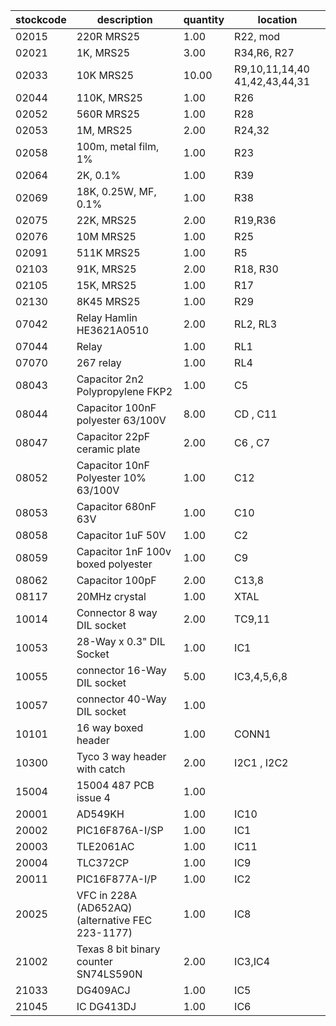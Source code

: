 |stockcode|description|quantity|location|
|---------|-----------|--------|--------|
|02015|220R MRS25|1.00|R22, mod|
|02021|1K, MRS25|3.00|R34,R6, R27|
|02033|10K MRS25|10.00|R9,10,11,14,40 41,42,43,44,31|
|02044|110K, MRS25|1.00|R26|
|02052|560R MRS25|1.00|R28|
|02053|1M, MRS25|2.00|R24,32|
|02058|100m, metal film, 1%|1.00|R23|
|02064|2K, 0.1%|1.00|R39|
|02069|18K, 0.25W, MF, 0.1%|1.00|R38|
|02075|22K, MRS25|2.00|R19,R36|
|02076|10M MRS25|1.00|R25|
|02091|511K MRS25|1.00|R5|
|02103|91K, MRS25|2.00|R18, R30|
|02105|15K, MRS25|1.00|R17|
|02130|8K45 MRS25|1.00|R29|
|07042|Relay  Hamlin HE3621A0510|2.00|RL2,  RL3|
|07044|Relay|1.00|RL1|
|07070|267 relay|1.00|RL4|
|08043|Capacitor 2n2 Polypropylene FKP2|1.00|C5|
|08044|Capacitor 100nF polyester 63/100V|8.00|CD , C11|
|08047|Capacitor 22pF ceramic plate|2.00|C6 , C7|
|08052|Capacitor 10nF Polyester 10% 63/100V|1.00|C12|
|08053|Capacitor 680nF 63V|1.00|C10|
|08058|Capacitor 1uF 50V|1.00|C2|
|08059|Capacitor 1nF 100v boxed polyester|1.00|C9|
|08062|Capacitor 100pF|2.00|C13,8|
|08117|20MHz crystal|1.00|XTAL|
|10014|Connector 8 way DIL socket|2.00|TC9,11|
|10053|28-Way x 0.3" DIL Socket|1.00|IC1|
|10055|connector 16-Way DIL socket|5.00|IC3,4,5,6,8|
|10057|connector 40-Way DIL socket|1.00||
|10101|16 way boxed header|1.00|CONN1|
|10300|Tyco 3 way header with catch|2.00|I2C1 , I2C2|
|15004|15004 487 PCB issue 4|1.00||
|20001|AD549KH|1.00|IC10|
|20002|PIC16F876A-I/SP|1.00|IC1|
|20003|TLE2061AC|1.00|IC11|
|20004|TLC372CP|1.00|IC9|
|20011|PIC16F877A-I/P|1.00|IC2|
|20025|VFC in 228A (AD652AQ) (alternative FEC  223-1177)|1.00|IC8|
|21002|Texas 8 bit binary counter  SN74LS590N|2.00|IC3,IC4|
|21033|DG409ACJ|1.00|IC5|
|21045|IC DG413DJ|1.00|IC6|
